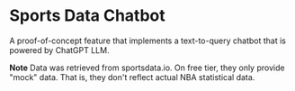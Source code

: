 # Sports Data Chatbot
A proof-of-concept feature that implements a text-to-query chatbot that is powered by ChatGPT LLM.

**Note**
Data was retrieved from sportsdata.io. On free tier, they only provide "mock" data. That is, they don't reflect actual NBA statistical data.